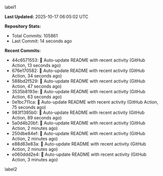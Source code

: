 
label1 
<!-- ACTIVITY_START -->
**Last Updated:** 2025-10-17 06:05:02 UTC

**Repository Stats:**
- Total Commits: 105861
- Last Commit: 14 seconds ago

**Recent Commits:**
- 44c6571553: 🤖 Auto-update README with recent activity (GitHub Action, 13 seconds ago)
- 676e170582: 🤖 Auto-update README with recent activity (GitHub Action, 34 seconds ago)
- 588bd2f529: 🤖 Auto-update README with recent activity (GitHub Action, 47 seconds ago)
- 3535b8193e: 🤖 Auto-update README with recent activity (GitHub Action, 63 seconds ago)
- 0e1bc711ca: 🤖 Auto-update README with recent activity (GitHub Action, 75 seconds ago)
- 983f1395b0: 🤖 Auto-update README with recent activity (GitHub Action, 89 seconds ago)
- 5a0d4b20bf: 🤖 Auto-update README with recent activity (GitHub Action, 2 minutes ago)
- 250dbe84ef: 🤖 Auto-update README with recent activity (GitHub Action, 2 minutes ago)
- e88d83e83a: 🤖 Auto-update README with recent activity (GitHub Action, 2 minutes ago)
- e060ddd2e4: 🤖 Auto-update README with recent activity (GitHub Action, 3 minutes ago)
<!-- ACTIVITY_END -->

label2
